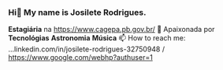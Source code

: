 ### Hi👋 My name is Josilete Rodrigues.


**Estagiária** na https://www.cagepa.pb.gov.br/
🌱 Apaixonada por **Tecnológias** **Astronomia** **Música**
📫 How to reach me: ...linkedin.com/in/josilete-rodrigues-32750948 / https://www.google.com/webhp?authuser=1


